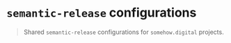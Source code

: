 # `semantic-release` configurations

> Shared `semantic-release` configurations for `somehow.digital` projects.
